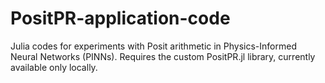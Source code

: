 # PositPR-application-code
Julia codes for experiments with Posit arithmetic in Physics-Informed Neural Networks (PINNs). Requires the custom PositPR.jl library, currently available only locally.
